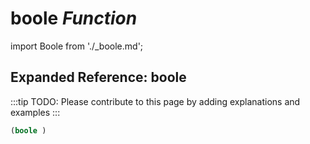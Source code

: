 # **boole** *Function*

import Boole from './_boole.md';

<Boole />

## Expanded Reference: boole

:::tip
TODO: Please contribute to this page by adding explanations and examples
:::

```lisp
(boole )
```
